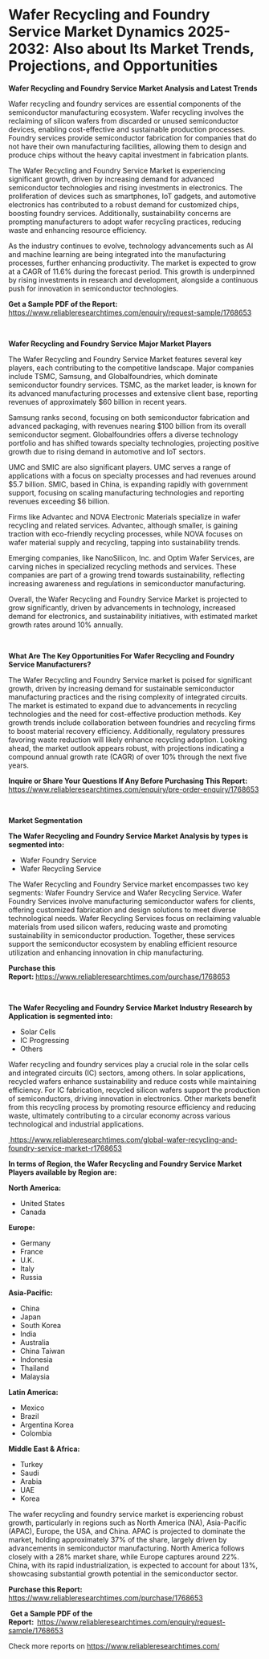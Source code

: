 <p><h1>Wafer Recycling and Foundry Service Market Dynamics 2025-2032: Also about Its Market Trends, Projections, and Opportunities</h1></p><p><strong>Wafer Recycling and Foundry Service Market Analysis and Latest Trends</strong></p>
<p><p>Wafer recycling and foundry services are essential components of the semiconductor manufacturing ecosystem. Wafer recycling involves the reclaiming of silicon wafers from discarded or unused semiconductor devices, enabling cost-effective and sustainable production processes. Foundry services provide semiconductor fabrication for companies that do not have their own manufacturing facilities, allowing them to design and produce chips without the heavy capital investment in fabrication plants.</p><p>The Wafer Recycling and Foundry Service Market is experiencing significant growth, driven by increasing demand for advanced semiconductor technologies and rising investments in electronics. The proliferation of devices such as smartphones, IoT gadgets, and automotive electronics has contributed to a robust demand for customized chips, boosting foundry services. Additionally, sustainability concerns are prompting manufacturers to adopt wafer recycling practices, reducing waste and enhancing resource efficiency.</p><p>As the industry continues to evolve, technology advancements such as AI and machine learning are being integrated into the manufacturing processes, further enhancing productivity. The market is expected to grow at a CAGR of 11.6% during the forecast period. This growth is underpinned by rising investments in research and development, alongside a continuous push for innovation in semiconductor technologies.</p></p>
<p><strong>Get a Sample PDF of the Report:&nbsp;</strong> <a href="https://www.reliableresearchtimes.com/enquiry/request-sample/1768653?utm_campaign=2719&utm_medium=2&utm_source=Github&utm_content=ia&utm_term=11032025&utm_id=wafer-recycling-and-foundry-service">https://www.reliableresearchtimes.com/enquiry/request-sample/1768653</a></p>
<p>&nbsp;</p>
<p><strong>Wafer Recycling and Foundry Service Major Market Players</strong></p>
<p><p>The Wafer Recycling and Foundry Service Market features several key players, each contributing to the competitive landscape. Major companies include TSMC, Samsung, and Globalfoundries, which dominate semiconductor foundry services. TSMC, as the market leader, is known for its advanced manufacturing processes and extensive client base, reporting revenues of approximately $60 billion in recent years. </p><p>Samsung ranks second, focusing on both semiconductor fabrication and advanced packaging, with revenues nearing $100 billion from its overall semiconductor segment. Globalfoundries offers a diverse technology portfolio and has shifted towards specialty technologies, projecting positive growth due to rising demand in automotive and IoT sectors.</p><p>UMC and SMIC are also significant players. UMC serves a range of applications with a focus on specialty processes and had revenues around $5.7 billion. SMIC, based in China, is expanding rapidly with government support, focusing on scaling manufacturing technologies and reporting revenues exceeding $6 billion.</p><p>Firms like Advantec and NOVA Electronic Materials specialize in wafer recycling and related services. Advantec, although smaller, is gaining traction with eco-friendly recycling processes, while NOVA focuses on wafer material supply and recycling, tapping into sustainability trends.</p><p>Emerging companies, like NanoSilicon, Inc. and Optim Wafer Services, are carving niches in specialized recycling methods and services. These companies are part of a growing trend towards sustainability, reflecting increasing awareness and regulations in semiconductor manufacturing.</p><p>Overall, the Wafer Recycling and Foundry Service Market is projected to grow significantly, driven by advancements in technology, increased demand for electronics, and sustainability initiatives, with estimated market growth rates around 10% annually.</p></p>
<p>&nbsp;</p>
<p><strong>What Are The Key Opportunities For Wafer Recycling and Foundry Service Manufacturers?</strong></p>
<p><p>The Wafer Recycling and Foundry Service market is poised for significant growth, driven by increasing demand for sustainable semiconductor manufacturing practices and the rising complexity of integrated circuits. The market is estimated to expand due to advancements in recycling technologies and the need for cost-effective production methods. Key growth trends include collaboration between foundries and recycling firms to boost material recovery efficiency. Additionally, regulatory pressures favoring waste reduction will likely enhance recycling adoption. Looking ahead, the market outlook appears robust, with projections indicating a compound annual growth rate (CAGR) of over 10% through the next five years.</p></p>
<p><strong>Inquire or Share Your Questions If Any Before Purchasing This Report:</strong> <a href="https://www.reliableresearchtimes.com/enquiry/pre-order-enquiry/1768653?utm_campaign=2719&utm_medium=2&utm_source=Github&utm_content=ia&utm_term=11032025&utm_id=wafer-recycling-and-foundry-service">https://www.reliableresearchtimes.com/enquiry/pre-order-enquiry/1768653</a></p>
<p>&nbsp;</p>
<p><strong>Market Segmentation</strong></p>
<p><strong>The Wafer Recycling and Foundry Service Market Analysis by types is segmented into:</strong></p>
<p><ul><li>Wafer Foundry Service</li><li>Wafer Recycling Service</li></ul></p>
<p><p>The Wafer Recycling and Foundry Service market encompasses two key segments: Wafer Foundry Service and Wafer Recycling Service. Wafer Foundry Services involve manufacturing semiconductor wafers for clients, offering customized fabrication and design solutions to meet diverse technological needs. Wafer Recycling Services focus on reclaiming valuable materials from used silicon wafers, reducing waste and promoting sustainability in semiconductor production. Together, these services support the semiconductor ecosystem by enabling efficient resource utilization and enhancing innovation in chip manufacturing.</p></p>
<p><strong>Purchase this Report:&nbsp;</strong><a href="https://www.reliableresearchtimes.com/purchase/1768653?utm_campaign=2719&utm_medium=2&utm_source=Github&utm_content=ia&utm_term=11032025&utm_id=wafer-recycling-and-foundry-service">https://www.reliableresearchtimes.com/purchase/1768653</a></p>
<p>&nbsp;</p>
<p><strong>The Wafer Recycling and Foundry Service Market Industry Research by Application is segmented into:</strong></p>
<p><ul><li>Solar Cells</li><li>IC Progressing</li><li>Others</li></ul></p>
<p><p>Wafer recycling and foundry services play a crucial role in the solar cells and integrated circuits (IC) sectors, among others. In solar applications, recycled wafers enhance sustainability and reduce costs while maintaining efficiency. For IC fabrication, recycled silicon wafers support the production of semiconductors, driving innovation in electronics. Other markets benefit from this recycling process by promoting resource efficiency and reducing waste, ultimately contributing to a circular economy across various technological and industrial applications.</p></p>
<p><a href="https://www.reliableresearchtimes.com/global-wafer-recycling-and-foundry-service-market-r1768653?utm_campaign=2719&utm_medium=2&utm_source=Github&utm_content=ia&utm_term=11032025&utm_id=wafer-recycling-and-foundry-service">&nbsp;https://www.reliableresearchtimes.com/global-wafer-recycling-and-foundry-service-market-r1768653</a></p>
<p><strong>In terms of Region, the Wafer Recycling and Foundry Service Market Players available by Region are:</strong></p>
<p>
    <p> <strong> North America: </strong>
        <ul>
            <li>United States</li>
            <li>Canada</li>
        </ul>
        </p> 
    <p> <strong> Europe: </strong>
        <ul>
            <li>Germany</li>
            <li>France</li>
            <li>U.K.</li>
            <li>Italy</li>
            <li>Russia</li>
        </ul>
        </p> 
    <p> <strong> Asia-Pacific: </strong>
        <ul>
            <li>China</li>
            <li>Japan</li>
            <li>South Korea</li>
            <li>India</li>
            <li>Australia</li>
            <li>China Taiwan</li>
            <li>Indonesia</li>
            <li>Thailand</li>
            <li>Malaysia</li>
        </ul>
        </p> 
    <p> <strong> Latin America: </strong>
        <ul>
            <li>Mexico</li>
            <li>Brazil</li>
            <li>Argentina Korea</li>
            <li>Colombia</li>
        </ul>
        </p> 
    <p> <strong> Middle East & Africa: </strong>
        <ul>
            <li>Turkey</li>
            <li>Saudi</li>
            <li>Arabia</li>
            <li>UAE</li>
            <li>Korea</li>
        </ul>
    </p>
    </p>
<p><p>The wafer recycling and foundry service market is experiencing robust growth, particularly in regions such as North America (NA), Asia-Pacific (APAC), Europe, the USA, and China. APAC is projected to dominate the market, holding approximately 37% of the share, largely driven by advancements in semiconductor manufacturing. North America follows closely with a 28% market share, while Europe captures around 22%. China, with its rapid industrialization, is expected to account for about 13%, showcasing substantial growth potential in the semiconductor sector.</p></p>
<p><strong>Purchase this Report: </strong><a href="https://www.reliableresearchtimes.com/purchase/1768653?utm_campaign=2719&utm_medium=2&utm_source=Github&utm_content=ia&utm_term=11032025&utm_id=wafer-recycling-and-foundry-service">https://www.reliableresearchtimes.com/purchase/1768653</a></p>
<p>&nbsp;<strong>Get a Sample PDF of the Report:&nbsp;&nbsp;</strong><a href="https://www.reliableresearchtimes.com/enquiry/request-sample/1768653?utm_campaign=2719&utm_medium=2&utm_source=Github&utm_content=ia&utm_term=11032025&utm_id=wafer-recycling-and-foundry-service">https://www.reliableresearchtimes.com/enquiry/request-sample/1768653</a></p>
<p><strong></strong></p>
<p>Check more reports on <a href="https://www.reliableresearchtimes.com/?utm_campaign=2719&utm_medium=2&utm_source=Github&utm_content=ia&utm_term=11032025&utm_id=wafer-recycling-and-foundry-service">https://www.reliableresearchtimes.com/</a></p>